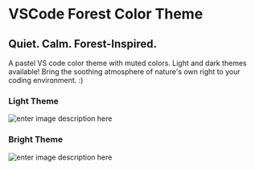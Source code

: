 # VSCode Forest Color Theme

## Quiet. Calm. Forest-Inspired.

A pastel VS code color theme with muted colors. Light and dark themes available! Bring the soothing atmosphere of nature's own right to your coding environment. :)

### Light Theme

![enter image description here](https://i.imgur.com/QVUCJq1.png)

### Bright Theme

![enter image description here](https://i.imgur.com/16Y27od.png)
